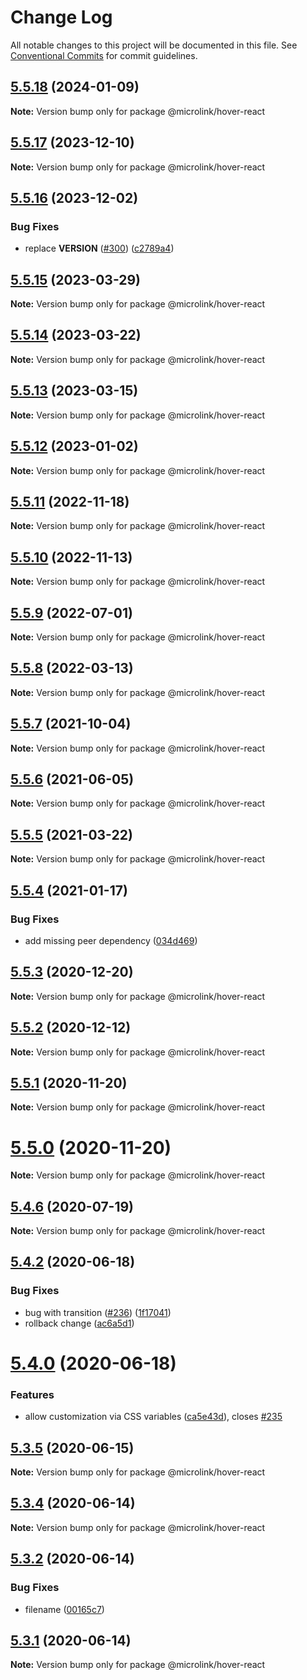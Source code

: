 # Change Log

All notable changes to this project will be documented in this file.
See [Conventional Commits](https://conventionalcommits.org) for commit guidelines.

## [5.5.18](https://github.com/microlinkhq/sdk/compare/v5.5.17...v5.5.18) (2024-01-09)

**Note:** Version bump only for package @microlink/hover-react

## [5.5.17](https://github.com/microlinkhq/sdk/compare/v5.5.16...v5.5.17) (2023-12-10)

**Note:** Version bump only for package @microlink/hover-react

## [5.5.16](https://github.com/microlinkhq/sdk/compare/v5.5.15...v5.5.16) (2023-12-02)

### Bug Fixes

* replace __VERSION__ ([#300](https://github.com/microlinkhq/sdk/issues/300)) ([c2789a4](https://github.com/microlinkhq/sdk/commit/c2789a47f8a4c3bf5c793de53f9a5a5aa2fccba5))

## [5.5.15](https://github.com/microlinkhq/sdk/compare/v5.5.14...v5.5.15) (2023-03-29)

**Note:** Version bump only for package @microlink/hover-react

## [5.5.14](https://github.com/microlinkhq/sdk/compare/v5.5.13...v5.5.14) (2023-03-22)

**Note:** Version bump only for package @microlink/hover-react

## [5.5.13](https://github.com/microlinkhq/sdk/compare/v5.5.12...v5.5.13) (2023-03-15)

**Note:** Version bump only for package @microlink/hover-react

## [5.5.12](https://github.com/microlinkhq/sdk/compare/v5.5.11...v5.5.12) (2023-01-02)

**Note:** Version bump only for package @microlink/hover-react

## [5.5.11](https://github.com/microlinkhq/sdk/compare/v5.5.10...v5.5.11) (2022-11-18)

**Note:** Version bump only for package @microlink/hover-react

## [5.5.10](https://github.com/microlinkhq/sdk/compare/v5.5.9...v5.5.10) (2022-11-13)

**Note:** Version bump only for package @microlink/hover-react

## [5.5.9](https://github.com/microlinkhq/sdk/compare/v5.5.8...v5.5.9) (2022-07-01)

**Note:** Version bump only for package @microlink/hover-react

## [5.5.8](https://github.com/microlinkhq/sdk/compare/v5.5.7...v5.5.8) (2022-03-13)

**Note:** Version bump only for package @microlink/hover-react

## [5.5.7](https://github.com/microlinkhq/sdk/compare/v5.5.6...v5.5.7) (2021-10-04)

**Note:** Version bump only for package @microlink/hover-react

## [5.5.6](https://github.com/microlinkhq/sdk/compare/v5.5.5...v5.5.6) (2021-06-05)

**Note:** Version bump only for package @microlink/hover-react

## [5.5.5](http://github.com/microlinkhq/sdk/tree/master/packages/hover-react/compare/v5.5.4...v5.5.5) (2021-03-22)

**Note:** Version bump only for package @microlink/hover-react

## [5.5.4](http://github.com/microlinkhq/sdk/tree/master/packages/hover-react/compare/v5.5.3...v5.5.4) (2021-01-17)

### Bug Fixes

* add missing peer dependency ([034d469](http://github.com/microlinkhq/sdk/tree/master/packages/hover-react/commit/034d46994b568963228e9a676ff0238c706c0fec))

## [5.5.3](http://github.com/microlinkhq/sdk/tree/master/packages/hover-react/compare/v5.5.2...v5.5.3) (2020-12-20)

**Note:** Version bump only for package @microlink/hover-react

## [5.5.2](http://github.com/microlinkhq/sdk/tree/master/packages/hover-react/compare/v5.5.1...v5.5.2) (2020-12-12)

**Note:** Version bump only for package @microlink/hover-react

## [5.5.1](http://github.com/microlinkhq/sdk/tree/master/packages/hover-react/compare/v5.5.0...v5.5.1) (2020-11-20)

**Note:** Version bump only for package @microlink/hover-react

# [5.5.0](http://github.com/microlinkhq/sdk/tree/master/packages/hover-react/compare/v5.4.6...v5.5.0) (2020-11-20)

**Note:** Version bump only for package @microlink/hover-react

## [5.4.6](http://github.com/microlinkhq/sdk/tree/master/packages/hover-react/compare/v5.4.5...v5.4.6) (2020-07-19)

**Note:** Version bump only for package @microlink/hover-react

## [5.4.2](http://github.com/microlinkhq/sdk/tree/master/packages/hover-react/compare/v5.4.0...v5.4.2) (2020-06-18)

### Bug Fixes

* bug with transition ([#236](http://github.com/microlinkhq/sdk/tree/master/packages/hover-react/issues/236)) ([1f17041](http://github.com/microlinkhq/sdk/tree/master/packages/hover-react/commit/1f170417c3af18bc227034d76da8213f3ece00eb))
* rollback change ([ac6a5d1](http://github.com/microlinkhq/sdk/tree/master/packages/hover-react/commit/ac6a5d1ee4e4432b3167ba346b5cccaa72421018))

# [5.4.0](http://github.com/microlinkhq/sdk/tree/master/packages/hover-react/compare/v5.3.5...v5.4.0) (2020-06-18)

### Features

* allow customization via CSS variables ([ca5e43d](http://github.com/microlinkhq/sdk/tree/master/packages/hover-react/commit/ca5e43dce9937804ad9096c2277c430ebaa60043)), closes [#235](http://github.com/microlinkhq/sdk/tree/master/packages/hover-react/issues/235)

## [5.3.5](http://github.com/microlinkhq/sdk/tree/master/packages/hover-react/compare/v5.3.4...v5.3.5) (2020-06-15)

**Note:** Version bump only for package @microlink/hover-react

## [5.3.4](http://github.com/microlinkhq/sdk/tree/master/packages/hover-react/compare/v5.3.3...v5.3.4) (2020-06-14)

**Note:** Version bump only for package @microlink/hover-react

## [5.3.2](http://github.com/microlinkhq/sdk/tree/master/packages/hover-react/compare/v5.3.1...v5.3.2) (2020-06-14)

### Bug Fixes

* filename ([00165c7](http://github.com/microlinkhq/sdk/tree/master/packages/hover-react/commit/00165c72f087911e52c07c4f061abcb5149a58fa))

## [5.3.1](http://github.com/microlinkhq/sdk/tree/master/packages/hover-react/compare/v5.3.0...v5.3.1) (2020-06-14)

**Note:** Version bump only for package @microlink/hover-react
